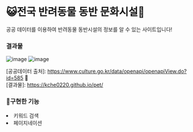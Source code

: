 <h1>😺전국 반려동물 동반 문화시설🐶</h1>
공공 데이터를 이용하여 반려동물 동반시설의 정보를 알 수 있는 사이트입니다!

### 결과물
 ![image](https://github.com/kche0220/newPet/assets/162938934/bf1b7ab4-b3d8-4aff-8428-dee1a069b938)
![image](https://github.com/kche0220/newPet/assets/162938934/b884e45a-dbff-4de9-8479-87fd75000c55)

 [공공데이터 출처]: https://www.culture.go.kr/data/openapi/openapiView.do?id=585 💭 <br>
 [결과물]: https://kche0220.github.io/pet/

 ###  🐾구현한 기능
 <li>키워드 검색</li>
 <li>페이지네이션</li>
